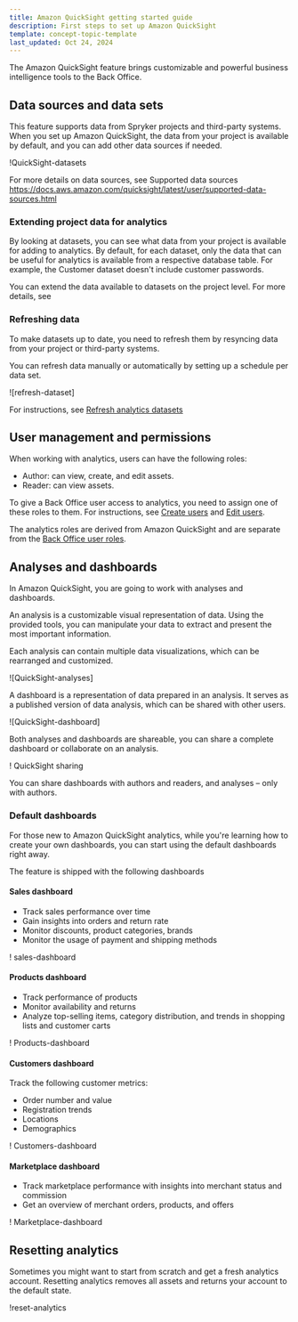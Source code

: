 ```yaml
---
title: Amazon QuickSight getting started guide
description: First steps to set up Amazon QuickSight
template: concept-topic-template
last_updated: Oct 24, 2024
---
```






The Amazon QuickSight feature brings customizable and powerful business intelligence tools to the Back Office.

## Data sources and data sets

This feature supports data from Spryker projects and third-party systems. When you set up Amazon QuickSight, the data from your project is available by default, and you can add other data sources if needed.

!QuickSight-datasets

For more details on data sources, see Supported data sources https://docs.aws.amazon.com/quicksight/latest/user/supported-data-sources.html

### Extending project data for analytics

By looking at datasets, you can see what data from your project is available for adding to analytics. By default, for each dataset, only the data that can be useful for analytics is available from a respective database table. For example, the Customer dataset doesn't include customer passwords.

You can extend the data available to datasets on the project level. For more details, see  



### Refreshing data

To make datasets up to date, you need to refresh them by resyncing data from your project or third-party systems.

You can refresh data manually or automatically by setting up a schedule per data set.


![refresh-dataset]

For instructions, see [Refresh analytics datasets]()




## User management and permissions


When working with analytics, users can have the following roles:
* Author: can view, create, and edit assets.
* Reader: can view assets.

To give a Back Office user access to analytics, you need to assign one of these roles to them. For instructions, see [Create users]() and [Edit users]().

The analytics roles are derived from Amazon QuickSight and are separate from the [Back Office user roles](/docs/pbc/all/user-management/{{page.version}}/base-shop/manage-in-the-back-office/best-practices-manage-users-and-their-permissions-with-roles-and-groups.html).


## Analyses and dashboards

In Amazon QuickSight, you are going to work with analyses and dashboards.

An analysis is a customizable visual representation of data. Using the provided tools, you can manipulate your data to extract and present the most important information.

Each analysis can contain multiple data visualizations, which can be rearranged and customized.


![QuickSight-analyses]


A dashboard is a representation of data prepared in an analysis. It serves as a published version of data analysis, which can be shared with other users.

![QuickSight-dashboard]


Both analyses and dashboards are shareable, you can share a complete dashboard or collaborate on an analysis.

! QuickSight sharing

You can share dashboards with authors and readers, and analyses – only with authors.

### Default dashboards

For those new to Amazon QuickSight analytics, while you're learning how to create your own dashboards, you can start using the default dashboards right away.

The feature is shipped with the following dashboards

#### Sales dashboard

* Track sales performance over time
* Gain insights into orders and return rate
* Monitor discounts, product categories, brands
* Monitor the usage of payment and shipping methods

! sales-dashboard

#### Products dashboard

* Track performance of products
* Monitor availability and returns
* Analyze top-selling items, category distribution, and trends in shopping lists and customer carts

! Products-dashboard

#### Customers dashboard

Track the following customer metrics:
* Order number and value
* Registration trends
* Locations
* Demographics

! Customers-dashboard

#### Marketplace dashboard
* Track marketplace performance with insights into merchant status and commission
* Get an overview of merchant orders, products, and offers

! Marketplace-dashboard


## Resetting analytics


Sometimes you might want to start from scratch and get a fresh analytics account. Resetting analytics removes all assets and returns your account to the default state.

!reset-analytics
